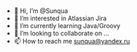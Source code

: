 - 👋 Hi, I’m @Sunqua
- 👀 I’m interested in Atlassian Jira
- 🌱 I’m currently learning Java/Groovy
- 💞️ I’m looking to collaborate on ...
- 📫 How to reach me sunqua@yandex.ru

<!---
Sunqua/Sunqua is a ✨ special ✨ repository because its `README.md` (this file) appears on your GitHub profile.
You can click the Preview link to take a look at your changes.
--->
